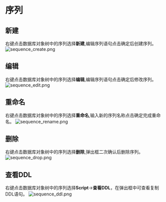 # 序列

## 新建

右键点击数据库对象树中的序列选择**新建**,编辑序列语句点击确定后创建序列。
![sequence_create.png](/v1.1.0/guide/images/database/sequence_create.png)

## 编辑

右键点击数据库对象树中的序列选择**编辑**,编辑序列语句点击确定后修改序列。
![sequence_edit.png](/v1.1.0/guide/images/database/sequence_edit.png)

## 重命名

右键点击数据库对象树中的序列选择**重命名**,输入新的序列名称点击确定完成重命名。
![sequence_rename.png](/v1.1.0/guide/images/database/sequence_rename.png)

## 删除

右键点击数据库对象树中的序列选择**删除**,弹出框二次确认后删除序列。
![sequence_drop.png](/v1.1.0/guide/images/database/sequence_drop.png)

## 查看DDL

右键点击数据库对象树中的序列选择**Script**->**查看DDL**，在弹出框中可查看复制DDL语句。
![sequence_ddl.png](/v1.1.0/guide/images/database/sequence_ddl.png)